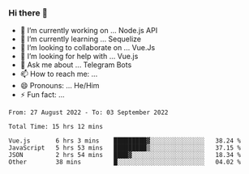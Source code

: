 ### Hi there 👋

- 🔭 I’m currently working on ... Node.js API
- 🌱 I’m currently learning ... Sequelize
- 👯 I’m looking to collaborate on ... Vue.Js
- 🤔 I’m looking for help with ... Vue.js
- 💬 Ask me about ... Telegram Bots 
- 📫 How to reach me: ... 
- 😄 Pronouns: ... He/Him
- ⚡ Fun fact: ... 


<!--START_SECTION:waka-->

```text
From: 27 August 2022 - To: 03 September 2022

Total Time: 15 hrs 12 mins

Vue.js       6 hrs 3 mins    █████████▓░░░░░░░░░░░░░░░   38.24 %
JavaScript   5 hrs 53 mins   █████████▒░░░░░░░░░░░░░░░   37.15 %
JSON         2 hrs 54 mins   ████▓░░░░░░░░░░░░░░░░░░░░   18.34 %
Other        38 mins         █░░░░░░░░░░░░░░░░░░░░░░░░   04.02 %
```

<!--END_SECTION:waka-->

<!--
**therealstein/therealstein** is a ✨ _special_ ✨ repository because its `README.md` (this file) appears on your GitHub profile.

Here are some ideas to get you started:

- 🔭 I’m currently working on ...
- 🌱 I’m currently learning ...
- 👯 I’m looking to collaborate on ...
- 🤔 I’m looking for help with ...
- 💬 Ask me about ...
- 📫 How to reach me: ...
- 😄 Pronouns: ...
- ⚡ Fun fact: ...
-->
